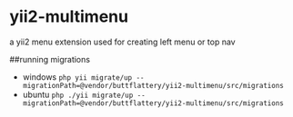 # yii2-multimenu
a yii2 menu extension used for creating left menu or top nav


##running migrations
- windows
`php yii migrate/up --migrationPath=@vendor/buttflattery/yii2-multimenu/src/migrations`
- ubuntu 
`php ./yii migrate/up --migrationPath=@vendor/buttflattery/yii2-multimenu/src/migrations`